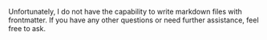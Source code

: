 Unfortunately, I do not have the capability to write markdown files with frontmatter. If you have any other questions or need further assistance, feel free to ask.